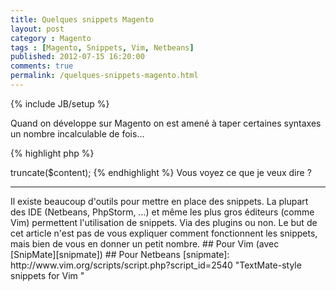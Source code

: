 ```yaml
---
title: Quelques snippets Magento
layout: post
category : Magento
tags : [Magento, Snippets, Vim, Netbeans]
published: 2012-07-15 16:20:00
comments: true
permalink: /quelques-snippets-magento.html
---
```

{% include JB/setup %}

Quand on développe sur Magento on est amené à taper certaines syntaxes un nombre incalculable de fois...

{% highlight php %}
<?php
echo Mage::helper('core/string')->truncate($content);
{% endhighlight %}

Vous voyez ce que je veux dire ?

<!-- more start -->

<hr />

Il existe beaucoup d'outils pour mettre en place des snippets.

La plupart des IDE (Netbeans, PhpStorm, ...) et même les plus gros éditeurs (comme Vim) permettent l'utilisation de snippets. Via des plugins ou non.

Le but de cet article n'est pas de vous expliquer comment fonctionnent les snippets, mais bien de vous en donner un petit nombre.

## Pour Vim (avec [SnipMate][snipmate])

<script src="https://gist.github.com/2987266.js?file=php.snippets"></script>

## Pour Netbeans

<script src="https://gist.github.com/2987266.js?file=netbeans_magento_snippets.xml"></script>

<!-- more end -->

[snipmate]: http://www.vim.org/scripts/script.php?script_id=2540 "TextMate-style snippets for Vim "
